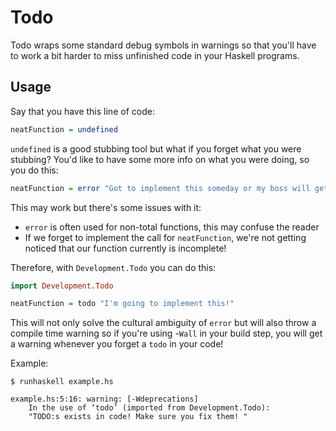 # Todo

Todo wraps some standard debug symbols in warnings so that you'll have to work a bit harder to miss unfinished code in your Haskell programs.


## Usage

Say that you have this line of code:

```haskell 
neatFunction = undefined
```

`undefined` is a good stubbing tool but what if you forget what you were stubbing? You'd like to have some more info on what you were doing, so you do this:

```haskell
neatFunction = error "Got to implement this someday or my boss will get mad"
```

This may work but there's some issues with it:
 * `error` is often used for non-total functions, this may confuse the reader
 * If we forget to implement the call for `neatFunction`, we're not getting noticed that our function currently is incomplete!

Therefore, with `Development.Todo` you can do this:

```haskell
import Development.Todo

neatFunction = todo "I'm going to implement this!"
```

This will not only solve the cultural ambiguity of `error` but
will also throw a compile time warning so if you're using
-`Wall` in your build step, you will get a warning whenever
you forget a `todo` in your code!


Example:

```
$ runhaskell example.hs

example.hs:5:16: warning: [-Wdeprecations]
    In the use of ‘todo’ (imported from Development.Todo):
    "TODO:s exists in code! Make sure you fix them! "
```
